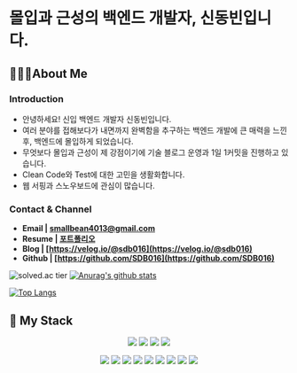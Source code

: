 
# 몰입과 근성의 백엔드 개발자, 신동빈입니다.

## 🙋🏻‍♂️**About Me**


### **Introduction**

- 안녕하세요! 신입 백엔드 개발자 신동빈입니다.
- 여러 분야를 접해보다가 내면까지 완벽함을 추구하는 백엔드 개발에 
큰 매력을 느낀 후, 백엔드에 몰입하게 되었습니다.
- 무엇보다 몰입과 근성이 제 강점이기에 기술 블로그 운영과 1일 1커밋을 진행하고 있습니다.
- Clean Code와 Test에 대한 고민을 생활화합니다.
- 웹 서핑과 스노우보드에 관심이 많습니다.

### **Contact & Channel**

- **Email | smallbean4013@gmail.com**
- **Resume | [포트폴리오](https://automatic-skate-705.notion.site/0d1e166c122a49d3994a6a013e7814e2)**
- **Blog | [https://velog.io/@sdb016](https://velog.io/@sdb016)**
- **Github | [https://github.com/SDB016](https://github.com/SDB016)**

![solved.ac tier](http://mazassumnida.wtf/api/v2/generate_badge?boj=dongbin4013) [![Anurag's github stats](https://github-readme-stats.vercel.app/api?username=SDB016&show_icons=true&theme=dracula)](https://github.com/SDB016/github-readme-stats)

[![Top Langs](https://github-readme-stats.vercel.app/api/top-langs/?username=SDB016&hide=Jupyter%20Notebook,javascript,python&layout=compact)](https://github.com/SDB016/github-readme-stats)




## 📓 My Stack 
  
<p align="center">
  <img src="https://img.shields.io/badge/Python-3766AB?style=flat-square&logo=Python&logoColor=white"/></a>
  <img src="https://img.shields.io/badge/Java-007396?style=flat-square&logo=Java&logoColor=white"/></a>
  <img src="https://img.shields.io/badge/C++-00599C?style=flat-square&logo=C++&logoColor=white"/></a>
  <img src="https://img.shields.io/badge/C-A8B9CC?style=flat-square&logo=C&logoColor=white"/></a>
</p>
<p align="center">
  <img src="https://img.shields.io/badge/Spring-6DB33F?style=flat-square&logo=Spring&logoColor=white"/></a>
  <img src="https://img.shields.io/badge/Android-3DDC84?style=flat-square&logo=Android&logoColor=white"/></a>
  <img src="https://img.shields.io/badge/MySQL-4479A1?style=flat-square&logo=MySQL&logoColor=white"/></a>
  <img src="https://img.shields.io/badge/Oracle Database-F80000?style=flat-square&logo=Oracle&logoColor=white"/></a>
  <img src="https://img.shields.io/badge/Elasticsearch-F6BF13?style=flat-square&logo=Elasticsearch&logoColor=white"/></a>
  <img src="https://img.shields.io/badge/Beats-07A0D7?style=flat-square&logo=Beats&logoColor=white"/></a>
  <img src="https://img.shields.io/badge/Logstash-00B9AD?style=flat-square&logo=Logstash&logoColor=white"/></a>
  <img src="https://img.shields.io/badge/Kibana-E55389?style=flat-square&logo=Kibana&logoColor=white"/></a>
  <img src="https://img.shields.io/badge/Github-181717?style=flat-square&logo=GitHub&logoColor=white"/></a>
</p>


